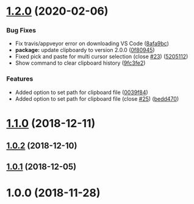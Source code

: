 # [1.2.0](https://github.com/edgardmessias/vscode.clipboard-manager/compare/v1.1.0...v1.2.0) (2020-02-06)


### Bug Fixes

* Fix travis/appveyor error on downloading VS Code ([8afa9bc](https://github.com/edgardmessias/vscode.clipboard-manager/commit/8afa9bc79caf4cccbda26107c3519cbec1a45084))
* **package:** update clipboardy to version 2.0.0 ([0f80945](https://github.com/edgardmessias/vscode.clipboard-manager/commit/0f809450424f53be80a6e2cc55eba7dcacd4f561))
* Fixed pick and paste for multi cursor selection (close [#23](https://github.com/edgardmessias/vscode.clipboard-manager/issues/23)) ([5205112](https://github.com/edgardmessias/vscode.clipboard-manager/commit/5205112d642396ff973e0861fc3ec7599b42ae68))
* Show command to clear clipboard history ([9fc3fe2](https://github.com/edgardmessias/vscode.clipboard-manager/commit/9fc3fe289e233301315bf34fa066e1c869cf159b))


### Features

* Added option to set path for clipboard file ([0039f84](https://github.com/edgardmessias/vscode.clipboard-manager/commit/0039f84cdc7301cdf2c5642f697127aa5832f667))
* Added option to set path for clipboard file (close [#25](https://github.com/edgardmessias/vscode.clipboard-manager/issues/25)) ([bedd470](https://github.com/edgardmessias/vscode.clipboard-manager/commit/bedd4707d551fed57847e4d3dbe4d767c5a03568))



# [1.1.0](https://github.com/edgardmessias/vscode.clipboard-manager/compare/v1.0.2...v1.1.0) (2018-12-11)



## [1.0.2](https://github.com/edgardmessias/vscode.clipboard-manager/compare/v1.0.1...v1.0.2) (2018-12-10)



## [1.0.1](https://github.com/edgardmessias/vscode.clipboard-manager/compare/v1.0.0...v1.0.1) (2018-12-05)



# 1.0.0 (2018-11-28)



